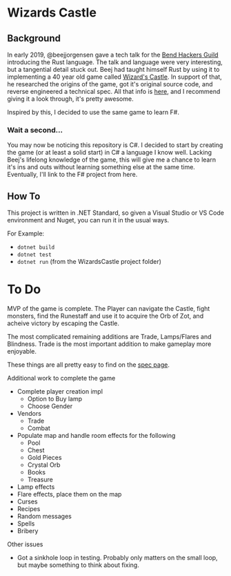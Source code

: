 # Wizards Castle

## Background
In early 2019, @beejjorgensen gave a tech talk for the [Bend Hackers Guild](http://bend.hackersguild.us) introducing the Rust language.  The talk and language were very interesting, but a tangential detail stuck out.  Beej had taught himself Rust by using it to implementing a 40 year old game called [Wizard's Castle](https://github.com/beejjorgensen/Wizards-Castle-Rust). In support of that, he researched the origins of the game, got it's original source code, and reverse engineered a technical spec.  All that info is [here](https://github.com/beejjorgensen/Wizards-Castle-Info), and I recommend giving it a look through, it's pretty awesome.

Inspired by this, I decided to use the same game to learn F#.

### Wait a second...

You may now be noticing this repository is C#.  I decided to start by creating the game (or at least a solid start) in C# a language I know well.  Lacking Beej's lifelong knowledge of the game, this will give me a chance to learn it's ins and outs without learning something else at the same time.  Eventually, I'll link to the F# project from here.

## How To

This project is written in .NET Standard, so given a Visual Studio or VS Code environment and Nuget, you can run it in the usual ways.  

For Example:
- `dotnet build`
- `dotnet test`
- `dotnet run` (from the WizardsCastle project folder)

# To Do
MVP of the game is complete.  The Player can navigate the Castle, fight monsters, find the Runestaff and use it to acquire the Orb of Zot, and acheive victory by escaping the Castle.

The most complicated remaining additions are Trade, Lamps/Flares and Blindness.  Trade is the most important addition to make gameplay more enjoyable.

These things are all pretty easy to find on the [spec page](https://github.com/beejjorgensen/Wizards-Castle-Info/blob/master/doc/wizards_castle_spec.md).

Additional work to complete the game
* Complete player creation impl
  * Option to Buy lamp
  * Choose Gender
* Vendors
  * Trade
  * Combat
* Populate map and handle room effects for the following
  * Pool
  * Chest
  * Gold Pieces
  * Crystal Orb
  * Books
  * Treasure
* Lamp effects
* Flare effects, place them on the map
* Curses
* Recipes
* Random messages
* Spells
* Bribery

Other issues
* Got a sinkhole loop in testing.  Probably only matters on the small loop, but maybe something to think about fixing.